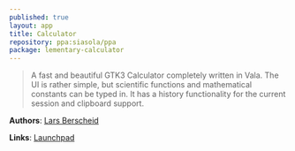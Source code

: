 ```yaml
---
published: true
layout: app
title: Calculator
repository: ppa:siasola/ppa
package: lementary-calculator
---
```


> A fast and beautiful GTK3 Calculator completely written in Vala. The UI is rather simple, but scientific functions and mathematical constants can be typed in. It has a history functionality for the current session and clipboard support.

**Authors**: [Lars Berscheid](https://launchpad.net/~siasola)

**Links**: [Launchpad](https://launchpad.net/elementarycalculator)
